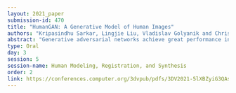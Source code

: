 ```yaml
---
layout: 2021_paper
submission-id: 470
title: "HumanGAN: A Generative Model of Human Images"
authors: "Kripasindhu Sarkar, Lingjie Liu, Vladislav Golyanik and Christian Theobalt"
abstract: "Generative adversarial networks achieve great performance in photorealistic image synthesis in various domains, including human images. However, they usually employ latent vectors that encode the sampled outputs globally. This does not allow convenient control of semantically-relevant individual parts of the image, and cannot draw samples that only differ in partial aspects, such as clothing style. We address these limitations and present a generative model for images of dressed humans offering control over pose, local body part appearance and garment style. This is the first method to solve various aspects of human image generation, such as global appearance sampling, pose transfer, parts and garment transfer, and part sampling jointly in a unified framework. As our model encodes part-based latent appearance vectors in a normalized pose-independent space and warps them to different poses, it preserves body and clothing appearance under varying posture. Experiments show that our flexible and general generative method outperforms task-specific baselines for pose-conditioned image generation, pose transfer and part sampling in terms of realism and output resolution."
type: Oral
day: 3
session: 5
session-name: Human Modeling, Registration, and Synthesis
order: 2
link: https://conferences.computer.org/3dvpub/pdfs/3DV2021-5lXBZyiG3QAsRBKXHIjqU8/268800a258/268800a258.pdf
---
```

